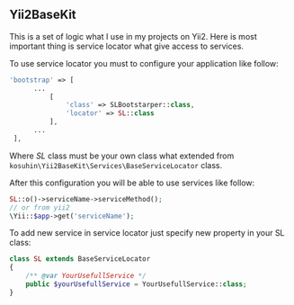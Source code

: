Yii2BaseKit
---

This is a set of logic what I use in my projects on Yii2.
Here is most important thing is service locator what give 
access to services.

To use service locator you must to configure your application like follow:
```php
'bootstrap' => [
      ...
          [
              'class' => SLBootstarper::class,
              'locator' => SL::class
          ],
      ...
 ],
```

Where _SL_ class must be your own class what extended from `kosuhin\Yii2BaseKit\Services\BaseServiceLocator`
class.

After this configuration you will be able to use services like follow:
```php
SL::o()->serviceName->serviceMethod();
// or from yii2
\Yii::$app->get('serviceName');
```

To add new service in service locator just specify new
property in your SL class:
```php
class SL extends BaseServiceLocator
{
    /** @var YourUsefullService */
    public $yourUsefullService = YourUsefullService::class;
}
```